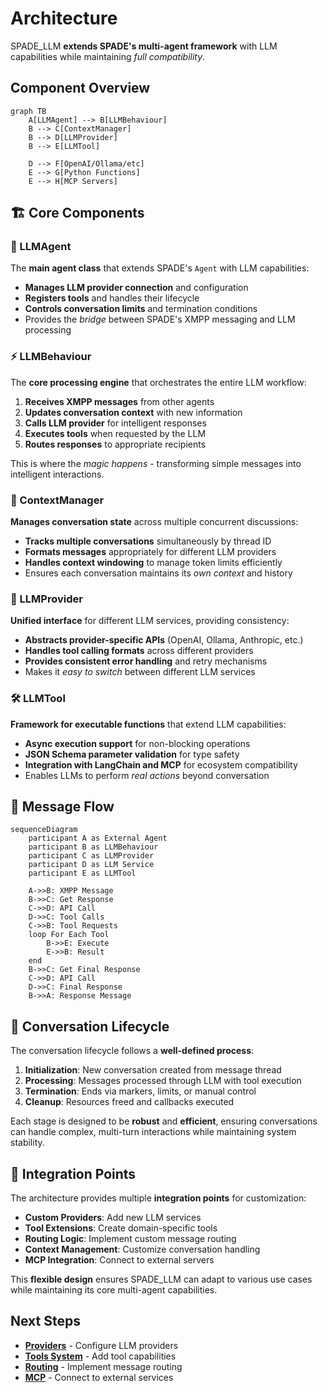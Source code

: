 # Architecture

SPADE_LLM **extends SPADE's multi-agent framework** with LLM capabilities while maintaining _full compatibility_.

## Component Overview

```mermaid
graph TB
    A[LLMAgent] --> B[LLMBehaviour]
    B --> C[ContextManager]
    B --> D[LLMProvider]
    B --> E[LLMTool]
    
    D --> F[OpenAI/Ollama/etc]
    E --> G[Python Functions]
    E --> H[MCP Servers]
```

## **🏗️ Core Components**

### **🤖 LLMAgent**
The **main agent class** that extends SPADE's `Agent` with LLM capabilities:

- **Manages LLM provider connection** and configuration
- **Registers tools** and handles their lifecycle
- **Controls conversation limits** and termination conditions
- Provides the _bridge_ between SPADE's XMPP messaging and LLM processing

### **⚡ LLMBehaviour**  
The **core processing engine** that orchestrates the entire LLM workflow:

1. **Receives XMPP messages** from other agents
2. **Updates conversation context** with new information
3. **Calls LLM provider** for intelligent responses
4. **Executes tools** when requested by the LLM
5. **Routes responses** to appropriate recipients

This is where the _magic happens_ - transforming simple messages into intelligent interactions.

### **🧠 ContextManager**
**Manages conversation state** across multiple concurrent discussions:

- **Tracks multiple conversations** simultaneously by thread ID
- **Formats messages** appropriately for different LLM providers
- **Handles context windowing** to manage token limits efficiently
- Ensures each conversation maintains its _own context_ and history

### **🔌 LLMProvider**
**Unified interface** for different LLM services, providing consistency:

- **Abstracts provider-specific APIs** (OpenAI, Ollama, Anthropic, etc.)
- **Handles tool calling formats** across different providers
- **Provides consistent error handling** and retry mechanisms
- Makes it _easy to switch_ between different LLM services

### **🛠️ LLMTool**
**Framework for executable functions** that extend LLM capabilities:

- **Async execution support** for non-blocking operations
- **JSON Schema parameter validation** for type safety
- **Integration with LangChain and MCP** for ecosystem compatibility
- Enables LLMs to perform _real actions_ beyond conversation

## **📨 Message Flow**

```mermaid
sequenceDiagram
    participant A as External Agent
    participant B as LLMBehaviour
    participant C as LLMProvider
    participant D as LLM Service
    participant E as LLMTool

    A->>B: XMPP Message
    B->>C: Get Response
    C->>D: API Call
    D->>C: Tool Calls
    C->>B: Tool Requests
    loop For Each Tool
        B->>E: Execute
        E->>B: Result
    end
    B->>C: Get Final Response
    C->>D: API Call
    D->>C: Final Response
    B->>A: Response Message
```

## **🔄 Conversation Lifecycle**

The conversation lifecycle follows a **well-defined process**:

1. **Initialization**: New conversation created from message thread
2. **Processing**: Messages processed through LLM with tool execution
3. **Termination**: Ends via markers, limits, or manual control
4. **Cleanup**: Resources freed and callbacks executed

Each stage is designed to be **robust** and **efficient**, ensuring conversations can handle complex, multi-turn interactions while maintaining system stability.



## **🔧 Integration Points**

The architecture provides multiple **integration points** for customization:

- **Custom Providers**: Add new LLM services
- **Tool Extensions**: Create domain-specific tools
- **Routing Logic**: Implement custom message routing
- **Context Management**: Customize conversation handling
- **MCP Integration**: Connect to external servers

This **flexible design** ensures SPADE_LLM can adapt to various use cases while maintaining its core multi-agent capabilities.

## Next Steps

- **[Providers](providers.md)** - Configure LLM providers
- **[Tools System](tools-system.md)** - Add tool capabilities
- **[Routing](routing.md)** - Implement message routing
- **[MCP](mcp.md)** - Connect to external services

